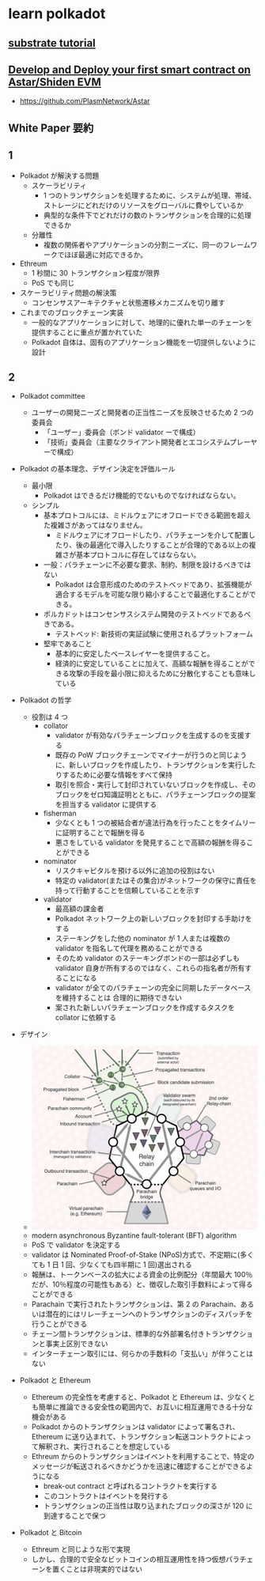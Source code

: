 # learn polkadot

## [substrate tutorial](https://docs.substrate.io/tutorials/v3/)

## [Develop and Deploy your first smart contract on Astar/Shiden EVM](https://docs.astar.network/tutorial/develop-and-deploy-your-first-smart-contract-on-aster-shiden-evm)

- <https://github.com/PlasmNetwork/Astar>

## White Paper 要約

## 1

- Polkadot が解決する問題
  - スケーラビリティ
    - 1 つのトランザクションを処理するために、システムが処理、帯域、ストレージにどれだけのリソースをグローバルに費やしているか
    - 典型的な条件下でどれだけの数のトランザクションを合理的に処理できるか
  - 分離性
    - 複数の関係者やアプリケーションの分割ニーズに、同一のフレームワークでほぼ最適に対応できるか。
- Ethreum
  - 1 秒間に 30 トランザクション程度が限界
  - PoS でも同じ
- スケーラビリティ問題の解決策
  - コンセンサスアーキテクチャと状態遷移メカニズムを切り離す
- これまでのブロックチェーン実装
  - 一般的なアプリケーションに対して、地理的に優れた単一のチェーンを提供することに重点が置かれていた
  - Polkadot 自体は、固有のアプリケーション機能を一切提供しないように設計

## 2

- Polkadot committee
  - ユーザーの開発ニーズと開発者の正当性ニーズを反映させるため 2 つの委員会
    - 「ユーザー」委員会（ボンド validator ーで構成）
    - 「技術」委員会（主要なクライアント開発者とエコシステムプレーヤーで構成）
- Polkadot の基本理念、デザイン決定を評価ルール
  - 最小限
    - Polkadot はできるだけ機能的でないものでなければならない。
  - シンプル
    - 基本プロトコルには、ミドルウェアにオフロードできる範囲を超えた複雑さがあってはなりません。
      - ミドルウェアにオフロードしたり、パラチェーンを介して配置したり、後の最適化で導入したりすることが合理的である以上の複雑さが基本プロトコルに存在してはならない。
    - 一般：パラチェーンに不必要な要求、制約、制限を設けるべきではない
      - Polkadot は合意形成のためのテストベッドであり、拡張機能が適合するモデルを可能な限り縮小することで最適化することができる。
    - ポルカドットはコンセンサスシステム開発のテストベッドであるべきである。
      - テストベッド: 新技術の実証試験に使用されるプラットフォーム
    - 堅牢であること
      - 基本的に安定したベースレイヤーを提供すること。
      - 経済的に安定していることに加えて、高額な報酬を得ることができる攻撃の手段を最小限に抑えるために分散化することも意味している
- Polkadot の哲学

  - 役割は 4 つ
    - collator
      - validator が有効なパラチェーンブロックを生成するのを支援する
      - 既存の PoW ブロックチェーンでマイナーが行うのと同じように、新しいブロックを作成したり、トランザクションを実行したりするために必要な情報をすべて保持
      - 取引を照合・実行して封印されていないブロックを作成し、そのブロックをゼロ知識証明とともに、パラチェーンブロックの提案を担当する validator に提供する
    - fisherman
      - 少なくとも 1 つの被結合者が違法行為を行ったことをタイムリーに証明することで報酬を得る
      - 悪さをしている validator を発見することで高額の報酬を得ることができる
    - nominator
      - リスクキャピタルを預ける以外に追加の役割はない
      - 特定の validator(またはその集合)がネットワークの保守に責任を持って行動することを信頼していることを示す
    - validator
      - 最高額の課金者
      - Polkadot ネットワーク上の新しいブロックを封印する手助けをする
      - ステーキングをした他の nominator が 1 人または複数の validator を指名して代理を務めることができる
      - そのため validator のステーキングボンドの一部は必ずしも validator 自身が所有するのではなく、これらの指名者が所有することになる
      - validator が全てのパラチェーンの完全に同期したデータベースを維持することは 合理的に期待できない
      - 案された新しいパラチェーンブロックを作成するタスクを collator に依頼する

- デザイン
  - ![polkadot](polkadot.network.png)
  - modern asynchronous Byzantine fault-tolerant (BFT) algorithm
  - PoS で validator を決定する
  - validator は Nominated Proof-of-Stake (NPoS)方式で、不定期に(多くても 1 日 1 回、少なくても四半期に 1 回)選出される
  - 報酬は、トークンベースの拡大による資金の比例配分（年間最大 100％だが、10％程度の可能性もある）と、徴収した取引手数料によって得ることができる
  - Parachain で実行されたトランザクションは、第 2 の Parachain、あるいは潜在的にはリレーチェーンへのトランザクションのディスパッチを行うことができる
  - チェーン間トランザクションは、標準的な外部署名付きトランザクションと事実上区別できない
  - インターチェーン取引には、何らかの手数料の「支払い」が伴うことはない
- Polkadot と Ethereum
  - Ethereum の完全性を考慮すると、Polkadot と Ethereum は、少なくとも簡単に推論できる安全性の範囲内で、お互いに相互運用できる十分な機会がある
  - Polkadot からのトランザクションは validator によって署名され、Ethereum に送り込まれて、トランザクション転送コントラクトによって解釈され、実行されることを想定している
  - Ethreum からのトランザクションはイベントを利用することで、特定のメッセージが転送されるべきかどうかを迅速に確認することができるようになる
    - break-out contract と呼ばれるコントラクトを実行する
    - このコントラクトはイベントを発行する
    - トランザクションの正当性は取り込まれたブロックの深さが 120 に到達することで保つ
- Polkadot と Bitcoin
  - Ethreum と同じような形で実現
  - しかし、合理的で安全なビットコインの相互運用性を持つ仮想パラチェーンを置くことは非現実的ではない
